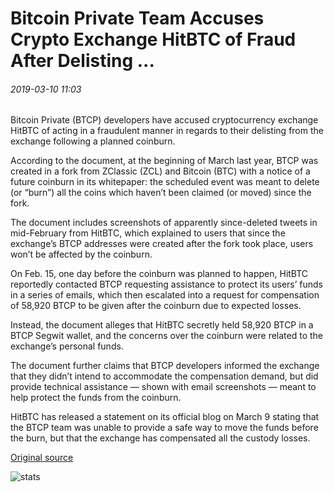 # Bitcoin Private Team Accuses Crypto Exchange HitBTC of Fraud After Delisting ...

###### 2019-03-10 11:03

Bitcoin Private (BTCP) developers have accused cryptocurrency exchange HitBTC of acting in a fraudulent manner in regards to their delisting from the exchange following a planned coinburn.

According to the document, at the beginning of March last year, BTCP was created in a fork from ZClassic (ZCL) and Bitcoin (BTC) with a notice of a future coinburn in its whitepaper: the scheduled event was meant to delete (or “burn”) all the coins which haven’t been claimed (or moved) since the fork.

The document includes screenshots of apparently since-deleted tweets in mid-February from HitBTC, which explained to users that since the exchange’s BTCP addresses were created after the fork took place, users won’t be affected by the coinburn.

On Feb. 15, one day before the coinburn was planned to happen, HitBTC reportedly contacted BTCP requesting assistance to protect its users’ funds in a series of emails, which then escalated into a request for compensation of 58,920 BTCP to be given after the coinburn due to expected losses.

Instead, the document alleges that HitBTC secretly held 58,920 BTCP in a BTCP Segwit wallet, and the concerns over the coinburn were related to the exchange’s personal funds.

The document further claims that BTCP developers informed the exchange that they didn’t intend to accommodate the compensation demand, but did provide technical assistance — shown with email screenshots — meant to help protect the funds from the coinburn.

HitBTC has released a statement on its official blog on March 9 stating that the BTCP team was unable to provide a safe way to move the funds before the burn, but that the exchange has compensated all the custody losses.

[Original source](https://cointelegraph.com/news/bitcoin-private-team-accuses-crypto-exchange-hitbtc-of-fraud-after-delisting)

![stats](https://c.statcounter.com/11760860/0/a89fa40b/1/ "stats")